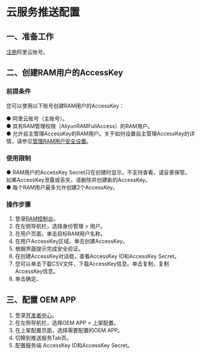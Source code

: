 # 云服务推送配置

## **一、准备工作**

[注册](https://account.aliyun.com/register/qr_register.htm)阿里云账号。

## **二、创建RAM用户的AccessKey**

### **前提条件**

您可以使用以下账号创建RAM用户的AccessKey：

●	阿里云账号（主账号）。<br>
●	具有RAM管理权限（AliyunRAMFullAccess）的RAM用户。<br>
●	允许自主管理AccessKey的RAM用户。关于如何设置自主管理AccessKey的详情，请参见[管理RAM用户安全设置](https://help.aliyun.com/zh/ram/user-guide/manage-security-settings-of-ram-users#task-188786)。

### **使用限制**

●	RAM用户的AccessKey Secret只在创建时显示，不支持查看，请妥善保管。如果AccessKey泄露或丢失，请删除并创建新的AccessKey。<br>
●	每个RAM用户最多允许创建2个AccessKey。

### **操作步骤**


1. 登录[RAM控制台](https://ram.console.aliyun.com/?spm=a2c4g.11186623.0.0.68036543yhvBry)。
2. 在左侧导航栏，选择身份管理 > 用户。
3. 在用户页面，单击目标RAM用户名称。
4. 在用户AccessKey区域，单击创建AccessKey。
5. 根据界面提示完成安全验证。
6. 在创建AccessKey对话框，查看AccessKey ID和AccessKey Secret。
7. 您可以单击下载CSV文件，下载AccessKey信息。单击复制，复制AccessKey信息。
8. 单击确定。


## **三、配置 OEM APP**


1.	登录<a href="https://iot.quectelcn.com" target="_blank">开发者中心</a>。
2.	在左侧导航栏，选择OEM APP > 上架配置。
3.	在上架配置页面，选择需要配置的OEM APP。
4.	切换到推送服务Tab页。
5.	配置服务端 AccessKey ID和AccessKey Secret。
